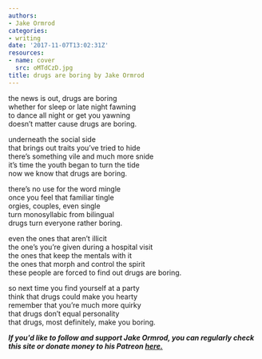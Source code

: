 ```yaml
---
authors:
- Jake Ormrod
categories:
- writing
date: '2017-11-07T13:02:31Z'
resources:
- name: cover
  src: oMTdCzD.jpg
title: drugs are boring by Jake Ormrod
---
```

the news is out, drugs are boring<br>
whether for sleep or late night fawning<br>
to dance all night or get you yawning<br>
doesn’t matter cause drugs are boring.<br>

underneath the social side<br>
that brings out traits you’ve tried to hide<br>
there’s something vile and much more snide<br>
it’s time the youth began to turn the tide<br>
now we know that drugs are boring.<br>

there’s no use for the word mingle<br>
once you feel that familiar tingle<br>
orgies, couples, even single<br>
turn monosyllabic from bilingual<br>
drugs turn everyone rather boring.<br>

even the ones that aren’t illicit<br>
the one’s you’re given during a hospital visit<br>
the ones that keep the mentals with it<br>
the ones that morph and control the spirit<br>
these people are forced to find out drugs are boring.<br>

so next time you find yourself at a party<br>
think that drugs could make you hearty<br>
remember that you’re much more quirky<br>
that drugs don’t equal personality<br>
that drugs, most definitely, make you boring.<br>

_**If you'd like to follow and support Jake Ormrod, you can regularly check this site or donate money to his Patreon [here.](https://www.patreon.com/JakeOrmrod "")**_